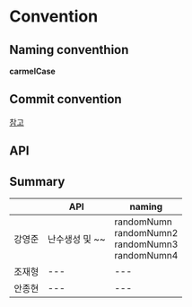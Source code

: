 # Convention
## Naming conventhion
 **carmelCase**
## Commit convention
<a>[참고](https://kdjun97.github.io/git-github/commit-convention/)</a>
## API
## Summary
|     | API       | naming                                                      |
|-----|-----------|-------------------------------------------------------------|
| 강영준 | 난수생성 및 ~~ | randomNumn<br/> randomNumn2<br/>randomNumn3<br/>randomNumn4 |
| 조재형 | ---       | ---                                                         |
| 안종현 | ---       | ---                                                         |
